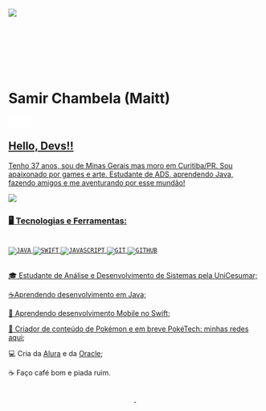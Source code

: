 
<img align="left" width="150px" style="margin-top:-20px" src="https://github.com/user-attachments/assets/1ce1bbc0-ceaf-4b6e-b8e7-d7976f417141"/>
</br>
</br>
</br>
</br>
</br>
</br>

<div dsplay="inline-block">

 
 <h1 align="left">Samir Chambela (Maitt) </h1>

</div>

<a href="https://www.instagram.com/pokemaitt" target="_blank"><img align="left" alt="Instagram" width="22px" src="https://github.com/Aakarsh-B/trying-repos/blob/master/insta.svg" />
<a href="https://www.linkedin.com/in/samir-chambela" target="_blank"><img align="left" alt="LinkedIn" width="22px" src="https://github.com/Aakarsh-B/trying-repos/blob/master/linkedin.svg" />


</br>

## Hello, Devs!!

Tenho 37 anos, sou de Minas Gerais mas moro em Curitiba/PR. Sou apaixonado por games e arte. Estudante de ADS, aprendendo Java, fazendo amigos e me aventurando por esse mundão!

<p align="left">
  <img src="https://media1.tenor.com/m/BSBOG8g4oHIAAAAd/cat-driving-cat.gif" width="150">
</p>

### 🖥️ Tecnologias e Ferramentas:

</br>
<code><img width="40px" src="https://cdn.jsdelivr.net/gh/devicons/devicon/icons/java/java-original.svg" title = "JAVA"/></code>
<code><img width="40px" src="https://cdn-icons-png.flaticon.com/256/5968/5968371.png" title = "SWIFT"/></code>
<code><img width="40px" src="https://cdn.jsdelivr.net/gh/devicons/devicon/icons/javascript/javascript-original.svg" title = "JAVASCRIPT"/></code>
<code><img width="40px" src="https://cdn.jsdelivr.net/gh/devicons/devicon/icons/git/git-original.svg" title = "GIT"/></code>
<code><img width="40px" src="https://cdn.jsdelivr.net/gh/devicons/devicon/icons/github/github-original.svg" title = "GITHUB"/></code>


</br>
</br>
<div display="inline-block">

 <p align="left">🎓 Estudante de Análise e Desenvolvimento de Sistemas pela UniCesumar; </p>
 <p align="left">☕Aprendendo desenvolvimento em Java; </p>
 <p align="left">🍏 Aprendendo desenvolvimento Mobile no Swift; </p>
 <p align="left">🎥 Criador de conteúdo de Pokémon e em breve PokéTech: <a href="https://beacons.ai/pokemaitt/">minhas redes aqui</a>;</p>
 <p align="left">💻 Cria da <a href="https://www.alura.com.br/">Alura</a> e da <a href="https://www.oracle.com/br/education/oracle-next-education/">Oracle</a>;</p>
 <p align="left">☕ Faço café bom e piada ruim.</p>
</div>


##
<p align="center">
<a href="https://github.com/samchambela">
  <img height="180em" src=""/>
  <img height="180em" src=""/>
</a>
</p>
